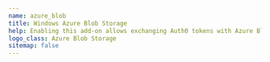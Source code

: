 ```yaml
---
name: azure_blob
title: Windows Azure Blob Storage
help: Enabling this add-on allows exchanging Auth0 tokens with Azure Blob Storage Shared Access Signature tokens that can be used to call their APIs.
logo_class: Azure Blob Storage
sitemap: false
---
```

